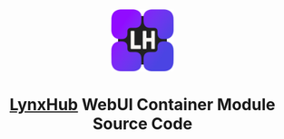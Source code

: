 <div align="center">

<img height="110" src="https://raw.githubusercontent.com/KindaBrazy/LynxHub/refs/heads/master/src/renderer/public/LynxHub.png">

# [LynxHub](https://github.com/KindaBrazy/LynxHub) WebUI Container Module Source Code

</div>
